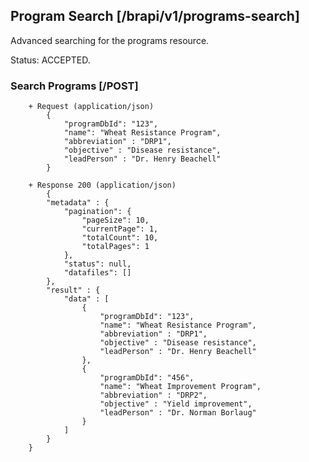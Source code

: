 ## Program Search [/brapi/v1/programs-search]
Advanced searching for the programs resource.

Status: ACCEPTED.

### Search Programs [/POST]

        + Request (application/json)
            {
                "programDbId": "123",
                "name": "Wheat Resistance Program",
                "abbreviation" : "DRP1",
                "objective" : "Disease resistance",
                "leadPerson" : "Dr. Henry Beachell"
            } 
        
        + Response 200 (application/json)
            {
            "metadata" : {
                "pagination": {
                    "pageSize": 10,
                    "currentPage": 1,
                    "totalCount": 10,
                    "totalPages": 1
                },
                "status": null,
                "datafiles": []
            },
            "result" : {
                "data" : [
                    {
                        "programDbId": "123",
                        "name": "Wheat Resistance Program",
                        "abbreviation" : "DRP1",
                        "objective" : "Disease resistance",
                        "leadPerson" : "Dr. Henry Beachell"
                    },
                    {
                        "programDbId": "456",
                        "name": "Wheat Improvement Program",
                        "abbreviation" : "DRP2",
                        "objective" : "Yield improvement",
                        "leadPerson" : "Dr. Norman Borlaug"
                    }
                ]
            }
        }
